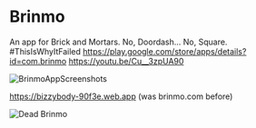 # Brinmo
An app for Brick and Mortars. No, Doordash... No, Square. #ThisIsWhyItFailed
https://play.google.com/store/apps/details?id=com.brinmo
https://youtu.be/Cu__3zpUA90

![BrinmoAppScreenshots](https://user-images.githubusercontent.com/31394535/129877804-0fd0f09d-c18f-4be0-a306-d58272f1de5c.png)

https://bizzybody-90f3e.web.app (was brinmo.com before)

![Dead Brinmo](https://user-images.githubusercontent.com/31394535/129878793-219d88ba-f7b1-4f1a-8599-cc0048542853.PNG)
